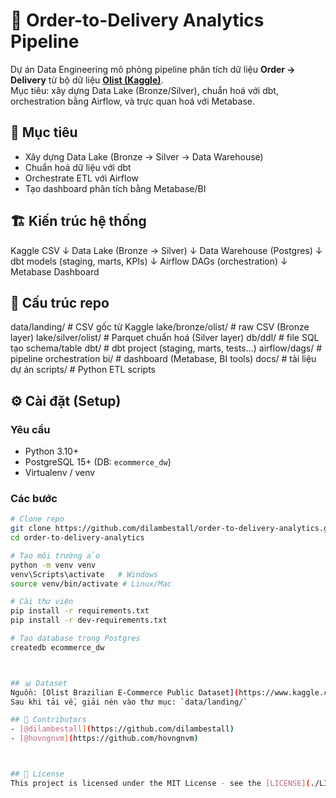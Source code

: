 # 🚀 Order-to-Delivery Analytics Pipeline
Dự án Data Engineering mô phỏng pipeline phân tích dữ liệu **Order → Delivery** từ bộ dữ liệu **[Olist (Kaggle)](https://www.kaggle.com/datasets/olistbr/brazilian-ecommerce)**.  
Mục tiêu: xây dựng Data Lake (Bronze/Silver), chuẩn hoá với dbt, orchestration bằng Airflow, và trực quan hoá với Metabase.

## 🎯 Mục tiêu
- Xây dựng Data Lake (Bronze → Silver → Data Warehouse)  
- Chuẩn hoá dữ liệu với dbt  
- Orchestrate ETL với Airflow  
- Tạo dashboard phân tích bằng Metabase/BI  

## 🏗️ Kiến trúc hệ thống
Kaggle CSV
↓
Data Lake (Bronze → Silver)
↓
Data Warehouse (Postgres)
↓
dbt models (staging, marts, KPIs)
↓
Airflow DAGs (orchestration)
↓
Metabase Dashboard

## 📂 Cấu trúc repo
data/landing/ # CSV gốc từ Kaggle
lake/bronze/olist/ # raw CSV (Bronze layer)
lake/silver/olist/ # Parquet chuẩn hoá (Silver layer)
db/ddl/ # file SQL tạo schema/table
dbt/ # dbt project (staging, marts, tests…)
airflow/dags/ # pipeline orchestration
bi/ # dashboard (Metabase, BI tools)
docs/ # tài liệu dự án
scripts/ # Python ETL scripts



## ⚙️ Cài đặt (Setup)
### Yêu cầu
- Python 3.10+  
- PostgreSQL 15+ (DB: `ecommerce_dw`)  
- Virtualenv / venv  

### Các bước
```bash
# Clone repo
git clone https://github.com/dilambestall/order-to-delivery-analytics.git
cd order-to-delivery-analytics

# Tạo môi trường ảo
python -m venv venv
venv\Scripts\activate   # Windows
source venv/bin/activate # Linux/Mac

# Cài thư viện
pip install -r requirements.txt
pip install -r dev-requirements.txt

# Tạo database trong Postgres
createdb ecommerce_dw



## 📊 Dataset
Nguồn: [Olist Brazilian E-Commerce Public Dataset](https://www.kaggle.com/datasets/olistbr/brazilian-ecommerce)  
Sau khi tải về, giải nén vào thư mục: `data/landing/`

## 👥 Contributors
- [@dilambestall](https://github.com/dilambestall)  
- [@hovngnvm](https://github.com/hovngnvm)



## 📜 License
This project is licensed under the MIT License - see the [LICENSE](./LICENSE) file for details.

